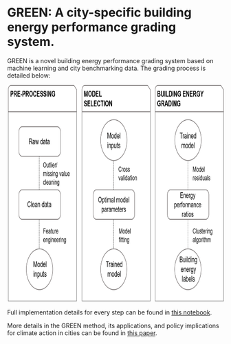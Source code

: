 # GREEN: A city-specific building energy performance grading system.

GREEN is a novel building energy performance grading system based on machine learning and city benchmarking data. The grading process is detailed below:

<img src="data/GREEN_methodology.png" width="814" height="504" title="GREEN methodology">

Full implementation details for every step can be found in [this notebook](https://github.com/spapadopoulos/GREENgrading/blob/master/notebooks/GREEN%20grading%20method.ipynb).

More details in the GREEN method, its applications, and policy implications for climate action in cities can be found in [this paper](https://www.sciencedirect.com/science/article/pii/S030626191831612X).


